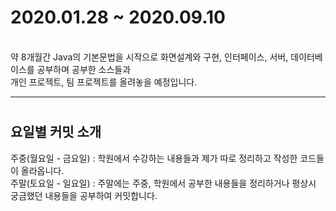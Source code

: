 # <h1>2020.01.28 ~ 2020.09.10</h1>
<br>
약 8개월간 Java의 기본문법을 시작으로 화면설계와 구현, 인터페이스, 서버, 데이터베이스를 공부하며 공부한 소스들과<br>
개인 프로젝트, 팀 프로젝트를 올려놓을 예정입니다.

<hr/>

# <h2> 요일별 커밋 소개 </h2>
주중(월요일 - 금요일) : 학원에서 수강하는 내용들과 제가 따로 정리하고 작성한 코드들이 올라옵니다.<br>
주말(토요일 - 일요일) : 주말에는 주중, 학원에서 공부한 내용들을 정리하거나 평상시 궁금했던 내용들을 공부하여 커밋합니다.

<br>
